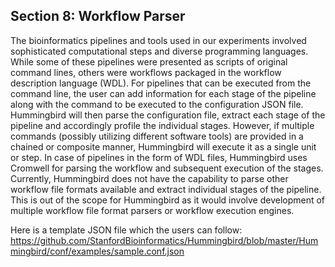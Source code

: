 ## Section 8: Workflow Parser

The bioinformatics pipelines and tools used in our experiments involved sophisticated computational steps and diverse programming languages. While some of these pipelines were presented as scripts of original command lines, others were workflows packaged in the workflow description language (WDL). For pipelines that can be executed from the command line, the user can add information for each stage of the pipeline along with the command to be executed to the configuration JSON file. Hummingbird will then parse the configuration file, extract each stage of the pipeline and accordingly profile the individual stages. However, if multiple commands (possibly utilizing different software tools) are provided in a chained or composite manner, Hummingbird will execute it as a single unit or step. In case of pipelines in the form of WDL files, Hummingbird uses Cromwell for parsing the workflow and subsequent execution of the stages. Currently, Hummingbird does not have the capability to parse other workflow file formats available and extract individual stages of the pipeline. This is out of the scope for Hummingbird as it would involve development of multiple workflow file format parsers or workflow execution engines.

Here is a template JSON file which the users can follow: https://github.com/StanfordBioinformatics/Hummingbird/blob/master/Hummingbird/conf/examples/sample.conf.json
